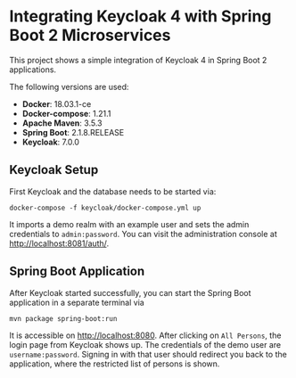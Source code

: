 # Integrating Keycloak 4 with Spring Boot 2 Microservices

This project shows a simple integration of Keycloak 4 in Spring Boot 2 applications.

The following versions are used:

* __Docker__: 18.03.1-ce
* __Docker-compose__: 1.21.1
* __Apache Maven__: 3.5.3
* __Spring Boot__: 2.1.8.RELEASE
* __Keycloak__: 7.0.0

## Keycloak Setup

First Keycloak and the database needs to be started via:

```
docker-compose -f keycloak/docker-compose.yml up
```

It imports a demo realm with an example user and sets the admin credentials to `admin:password`. You can visit the administration console at [http://localhost:8081/auth/](http://localhost:8081/auth/).

## Spring Boot Application

After Keycloak started successfully, you can start the Spring Boot application in a separate terminal via

```
mvn package spring-boot:run
```

It is accessible on [http://localhost:8080](http://localhost:8080). After clicking on `All Persons`, the login page from Keycloak shows up. The credentials of the demo user are `username:password`. Signing in with that user should redirect you back to the application, where the restricted list of persons is shown.
